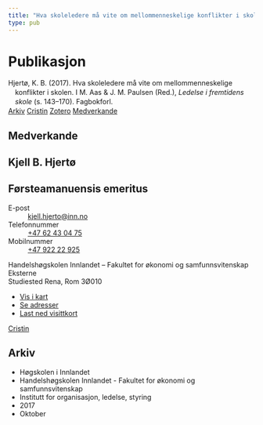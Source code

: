 ```yaml
---
title: "Hva skoleledere må vite om mellommenneskelige konflikter i skolen"
type: pub
---
```

<h1>Publikasjon</h1>
<article id="csl-bib-container-LBMMR7EH" class="csl-bib-container">
  <div class="csl-bib-body" style="line-height: 1.35; padding-left: 1em; text-indent:-1em;">
  <div class="csl-entry">Hjert&#xF8;, K. B. (2017). Hva skoleledere m&#xE5; vite om mellommenneskelige konflikter i skolen. I M. Aas &amp; J. M. Paulsen (Red.), <i>Ledelse i fremtidens skole</i> (s. 143&#x2013;170). Fagbokforl.</div>
</div>
  <div class="csl-bib-buttons">
    <a href="#taxonomy-article-LBMMR7EH" class="csl-bib-button">Arkiv</a>
    <a href="https://app.cristin.no/results/show.jsf?id=1502071" alt="Cristin URL" class="csl-bib-button">Cristin</a>
    <a href="http://zotero.org/groups/5022929/items/LBMMR7EH" alt="Zotero URL" class="csl-bib-button">Zotero</a>
    <a href="#contributors-article-LBMMR7EH" class="csl-bib-button">Medverkande</a>
  </div>
  <div id="csl-bib-meta-container-LBMMR7EH"></div>
</article>
<div id="csl-bib-meta-LBMMR7EH" class="csl-bib-meta">
  <article id="contributors-article-LBMMR7EH" class="contributors-article">
    <h1>Medverkande</h1>
    <div class="personas">
<div class="vrtx-hinn-person-card">
<div class="photo">
<i class="lar la-user-circle missing-person"></i>
</div>
<div class="info">
<hgroup><h1>Kjell B. Hjertø</h1>
<h2>Førsteamanuensis emeritus</h2>
</hgroup><dl>
<dt>E-post</dt>
<dd>
<a href="mailto:kjell.hjerto@inn.no">kjell.hjerto@inn.no</a>
</dd>
<dt>Telefonnummer</dt>
<dd><a href="tel:+4762430475">
+47 62 43 04 75
</a></dd>
<dt>Mobilnummer</dt>
<dd><a href="tel:+4792222925">
+47 922 22 925
</a></dd>
</dl>
<p>
Handelshøgskolen Innlandet – Fakultet for økonomi og samfunnsvitenskap<br>
Eksterne<br>
Studiested Rena,
Rom 3Ø010
</p>
<ul class="vrtx-hinn-links">
<li><a href="https://www.google.com/maps?q=61.13620,11.37454">Vis i kart</a></li>
<li><a href="https://www.inn.no/finn-en-ansatt/kjell-hjerto.html#vrtx-hinn-addresses">Se adresser</a></li>
<li><a href="https://www.inn.no/finn-en-ansatt/kjell-hjerto.html?vrtx=vcf">Last ned visittkort</a></li>
</ul>
</div>
</div>
<a href="https://app.cristin.no/persons/show.jsf?id=325053" alt="Cristin URL" class="personas-cristin">Cristin</a>
</div>
  </article>
  <article id="taxonomy-article-LBMMR7EH" class="taxonomy-article">
    <h1>Arkiv</h1>
    <ul>
      <li>Høgskolen i Innlandet</li>
      <li>Handelshøgskolen Innlandet - Fakultet for økonomi og samfunnsvitenskap</li>
      <li>Institutt for organisasjon, ledelse, styring</li>
      <li>2017</li>
      <li>Oktober</li>
    </ul>
  </article>
</div>
